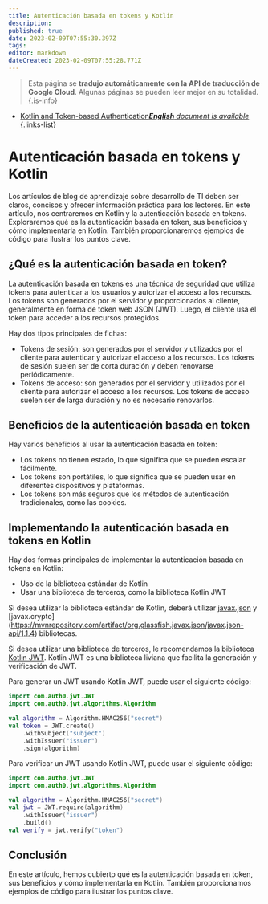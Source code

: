 ```yaml
---
title: Autenticación basada en tokens y Kotlin
description: 
published: true
date: 2023-02-09T07:55:30.397Z
tags: 
editor: markdown
dateCreated: 2023-02-09T07:55:28.771Z
---
```


> Esta página se **tradujo automáticamente con la API de traducción de Google Cloud**.
Algunas páginas se pueden leer mejor en su totalidad.{.is-info}



- [Kotlin and Token-based Authentication***English** document is available*](/en/Knowledge-base/Kotlin/kotlin-and-token-based-authentication)
{.links-list}


# Autenticación basada en tokens y Kotlin

Los artículos de blog de aprendizaje sobre desarrollo de TI deben ser claros, concisos y ofrecer información práctica para los lectores. En este artículo, nos centraremos en Kotlin y la autenticación basada en tokens. Exploraremos qué es la autenticación basada en token, sus beneficios y cómo implementarla en Kotlin. También proporcionaremos ejemplos de código para ilustrar los puntos clave.

## ¿Qué es la autenticación basada en token?

La autenticación basada en tokens es una técnica de seguridad que utiliza tokens para autenticar a los usuarios y autorizar el acceso a los recursos. Los tokens son generados por el servidor y proporcionados al cliente, generalmente en forma de token web JSON (JWT). Luego, el cliente usa el token para acceder a los recursos protegidos.

Hay dos tipos principales de fichas:
- Tokens de sesión: son generados por el servidor y utilizados por el cliente para autenticar y autorizar el acceso a los recursos. Los tokens de sesión suelen ser de corta duración y deben renovarse periódicamente.
- Tokens de acceso: son generados por el servidor y utilizados por el cliente para autorizar el acceso a los recursos. Los tokens de acceso suelen ser de larga duración y no es necesario renovarlos.

## Beneficios de la autenticación basada en token

Hay varios beneficios al usar la autenticación basada en token:

- Los tokens no tienen estado, lo que significa que se pueden escalar fácilmente.
- Los tokens son portátiles, lo que significa que se pueden usar en diferentes dispositivos y plataformas.
- Los tokens son más seguros que los métodos de autenticación tradicionales, como las cookies.

## Implementando la autenticación basada en tokens en Kotlin

Hay dos formas principales de implementar la autenticación basada en tokens en Kotlin:

- Uso de la biblioteca estándar de Kotlin
- Usar una biblioteca de terceros, como la biblioteca Kotlin JWT

Si desea utilizar la biblioteca estándar de Kotlin, deberá utilizar [javax.json](https://mvnrepository.com/artifact/org.glassfish/javax.json/1.1.4) y [javax.crypto] (https://mvnrepository.com/artifact/org.glassfish.javax.json/javax.json-api/1.1.4) bibliotecas.

Si desea utilizar una biblioteca de terceros, le recomendamos la biblioteca [Kotlin JWT](https://github.com/kotlin-graphics/kotlin-jwt). Kotlin JWT es una biblioteca liviana que facilita la generación y verificación de JWT.

Para generar un JWT usando Kotlin JWT, puede usar el siguiente código:

```kotlin
import com.auth0.jwt.JWT
import com.auth0.jwt.algorithms.Algorithm

val algorithm = Algorithm.HMAC256("secret")
val token = JWT.create()
    .withSubject("subject")
    .withIssuer("issuer")
    .sign(algorithm)
```

Para verificar un JWT usando Kotlin JWT, puede usar el siguiente código:

```kotlin
import com.auth0.jwt.JWT
import com.auth0.jwt.algorithms.Algorithm

val algorithm = Algorithm.HMAC256("secret")
val jwt = JWT.require(algorithm)
    .withIssuer("issuer")
    .build()
val verify = jwt.verify("token")
```

## Conclusión

En este artículo, hemos cubierto qué es la autenticación basada en token, sus beneficios y cómo implementarla en Kotlin. También proporcionamos ejemplos de código para ilustrar los puntos clave.